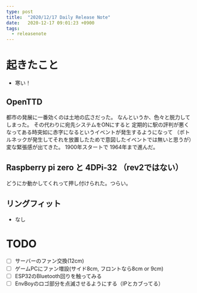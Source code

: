 ```yaml
---
type: post
title:  "2020/12/17 Daily Release Note"
date:   2020-12-17 09:01:23 +0900
tags:
  - releasenote
---
```

# 起きたこと

* 寒い！

## OpenTTD

都市の発展に一番効くのは土地の広さだった。
なんというか、色々と脱力してしまった。 その代わりに宛先システムをONにすると
定期的に駅の評判が悪くなってある時突如に赤字になるというイベントが発生するようになって
（ボトルネックが発生してそれを放置したためで意図したイベントでは無いと思うが）
変な緊張感が出てきた。 1900年スタートで 1964年まで進んだ。

## Raspberry pi zero と 4DPi-32 （rev2ではない）

どうにか動かしてくれって押し付けられた。つらい。

## リングフィット

* なし

# TODO 

- [ ] サーバーのファン交換(12cm)
- [ ] ゲームPCにファン増設(サイド8cm, フロントなら8cm or 9cm)
- [ ] ESP32のBluetooth回りを触ってみる
- [ ] EnvBoyのロゴ部分を点滅させるようにする（IPとカブってる）